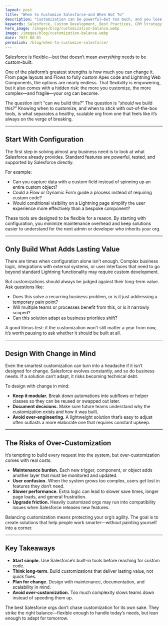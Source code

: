 ```yaml
---
layout: post
title: "When to Customize Salesforce—and When Not To"
description: "Customization can be powerful—but too much, and you lose agility. Here’s how we help clients strike the right balance."
keywords: Salesforce, Custom Development, Best Practices, CRM Strategy
hero_image: /images/blog/customization-balance.webp
image: /images/blog/customization-balance.webp
date: 2021-08-01
permalink: /blog/when-to-customize-salesforce/
---
```


Salesforce is flexible—but that doesn’t mean *everything* needs to be custom-built.  

One of the platform’s greatest strengths is how much you can change it. From page layouts and Flows to fully custom Apex code and Lightning Web Components, the options are nearly endless. That flexibility is empowering, but it also comes with a hidden risk: the more you customize, the more complex—and fragile—your org can become.  

The question isn’t “can we build this?” The question is “*should* we build this?” Knowing when to customize, and when to stick with out-of-the-box tools, is what separates a healthy, scalable org from one that feels like it’s always on the verge of breaking.  

---

## Start With Configuration
The first step in solving almost any business need is to look at what Salesforce already provides. Standard features are powerful, tested, and supported by Salesforce directly.  

For example:  
- Can you capture data with a custom field instead of spinning up an entire custom object?  
- Could a Flow or Dynamic Form guide a process instead of requiring custom code?  
- Would conditional visibility on a Lightning page simplify the user experience more effectively than a bespoke component?  

These tools are designed to be flexible for a reason. By starting with configuration, you minimize maintenance overhead and keep solutions easier to understand for the next admin or developer who inherits your org.  

---

## Only Build What Adds Lasting Value
There are times when configuration alone isn’t enough. Complex business logic, integrations with external systems, or user interfaces that need to go beyond standard Lightning functionality may require custom development.  

But customizations should always be judged against their long-term value. Ask questions like:  
- Does this solve a recurring business problem, or is it just addressing a temporary pain point?  
- Will multiple teams or processes benefit from this, or is it narrowly scoped?  
- Can this solution adapt as business priorities shift?  

A good litmus test: if the customization won’t still matter a year from now, it’s worth pausing to ask whether it should be built at all.  

---

## Design With Change in Mind
Even the smartest customization can turn into a headache if it isn’t designed for change. Salesforce evolves constantly, and so do business needs. If a solution can’t adapt, it risks becoming technical debt.  

To design with change in mind:  
- **Keep it modular.** Break down automations into subflows or helper classes so they can be reused or swapped out later.  
- **Document decisions.** Make sure future teams understand why the customization exists and how it was built.  
- **Avoid over-engineering.** A lightweight solution that’s easy to adjust often outlasts a more elaborate one that requires constant upkeep.  

---

## The Risks of Over-Customization
It’s tempting to build every request into the system, but over-customization comes with real costs:  
- **Maintenance burden.** Each new trigger, component, or object adds another layer that must be monitored and updated.  
- **User confusion.** When the system grows too complex, users get lost in features they don’t need.  
- **Slower performance.** Extra logic can lead to slower save times, longer page loads, and general frustration.  
- **Upgrade friction.** Heavily customized orgs may run into compatibility issues when Salesforce releases new features.  

Balancing customization means protecting your org’s agility. The goal is to create solutions that help people work smarter—without painting yourself into a corner.  

---

## Key Takeaways
- **Start simple.** Use Salesforce’s built-in tools before reaching for custom code.  
- **Think long-term.** Build customizations that deliver lasting value, not quick fixes.  
- **Plan for change.** Design with maintenance, documentation, and scalability in mind.  
- **Avoid over-customization.** Too much complexity slows teams down instead of speeding them up.  

The best Salesforce orgs don’t chase customization for its own sake. They strike the right balance—flexible enough to handle today’s needs, but lean enough to adapt for tomorrow.  
